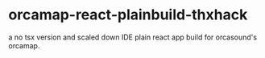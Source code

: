# orcamap-react-plainbuild-thxhack
a no tsx version and scaled down IDE plain react app build for orcasound's orcamap.
